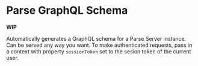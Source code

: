 # Parse GraphQL Schema 

**WIP**

Automatically generates a GraphQL schema for a Parse Server instance. 
Can be served any way you want. To make authenticated requests, pass in a context
with property `sessionToken` set to the sesion token of the current user.
